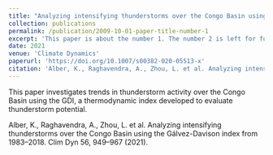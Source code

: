 ```yaml
---
title: "Analyzing intensifying thunderstorms over the Congo Basin using the Gálvez-Davison index from 1983–2018"
collection: publications
permalink: /publication/2009-10-01-paper-title-number-1
excerpt: 'This paper is about the number 1. The number 2 is left for future work.'
date: 2021
venue: 'Climate Dynamics'
paperurl: 'https://doi.org/10.1007/s00382-020-05513-x'
citation: 'Alber, K., Raghavendra, A., Zhou, L. et al. Analyzing intensifying thunderstorms over the Congo Basin using the Gálvez-Davison index from 1983–2018. Clim Dyn 56, 949–967 (2021).; <i>Journal 1</i>. 1(1).'
---
```

This paper investigates trends in thunderstorm activity over the Congo Basin using the GDI, a thermodynamic index developed to evaluate thunderstorm potential.

Alber, K., Raghavendra, A., Zhou, L. et al. Analyzing intensifying thunderstorms over the Congo Basin using the Gálvez-Davison index from 1983–2018. Clim Dyn 56, 949–967 (2021).
